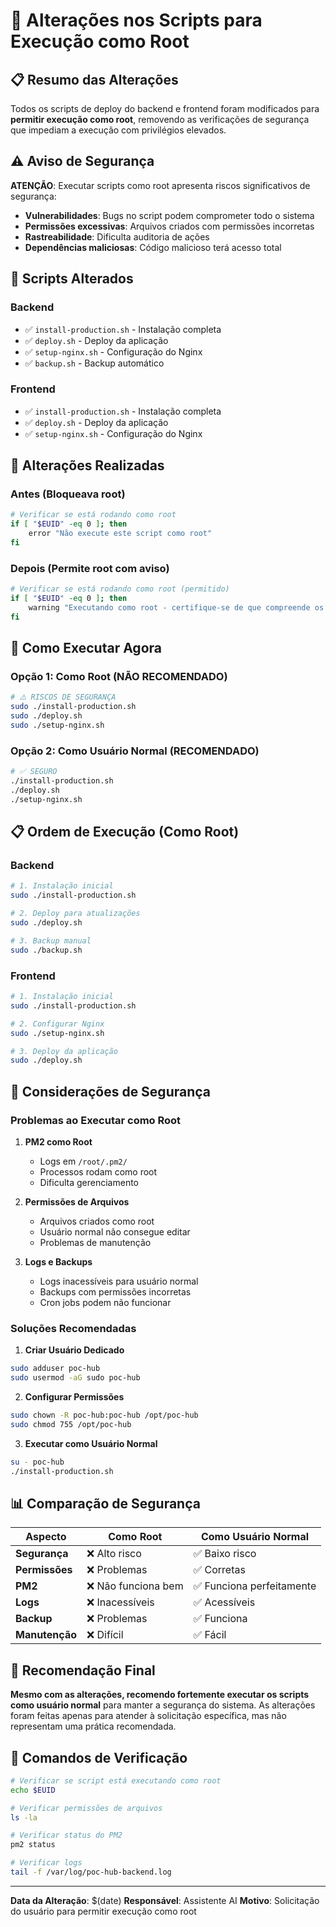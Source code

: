 # 🔧 Alterações nos Scripts para Execução como Root

## 📋 **Resumo das Alterações**

Todos os scripts de deploy do backend e frontend foram modificados para **permitir execução como root**, removendo as verificações de segurança que impediam a execução com privilégios elevados.

## ⚠️ **Aviso de Segurança**

**ATENÇÃO**: Executar scripts como root apresenta riscos significativos de segurança:

- **Vulnerabilidades**: Bugs no script podem comprometer todo o sistema
- **Permissões excessivas**: Arquivos criados com permissões incorretas
- **Rastreabilidade**: Dificulta auditoria de ações
- **Dependências maliciosas**: Código malicioso terá acesso total

## 🔄 **Scripts Alterados**

### **Backend**
- ✅ `install-production.sh` - Instalação completa
- ✅ `deploy.sh` - Deploy da aplicação
- ✅ `setup-nginx.sh` - Configuração do Nginx
- ✅ `backup.sh` - Backup automático

### **Frontend**
- ✅ `install-production.sh` - Instalação completa
- ✅ `deploy.sh` - Deploy da aplicação
- ✅ `setup-nginx.sh` - Configuração do Nginx

## 🔧 **Alterações Realizadas**

### **Antes (Bloqueava root)**
```bash
# Verificar se está rodando como root
if [ "$EUID" -eq 0 ]; then
    error "Não execute este script como root"
fi
```

### **Depois (Permite root com aviso)**
```bash
# Verificar se está rodando como root (permitido)
if [ "$EUID" -eq 0 ]; then
    warning "Executando como root - certifique-se de que compreende os riscos de segurança"
fi
```

## 🚀 **Como Executar Agora**

### **Opção 1: Como Root (NÃO RECOMENDADO)**
```bash
# ⚠️ RISCOS DE SEGURANÇA
sudo ./install-production.sh
sudo ./deploy.sh
sudo ./setup-nginx.sh
```

### **Opção 2: Como Usuário Normal (RECOMENDADO)**
```bash
# ✅ SEGURO
./install-production.sh
./deploy.sh
./setup-nginx.sh
```

## 📋 **Ordem de Execução (Como Root)**

### **Backend**
```bash
# 1. Instalação inicial
sudo ./install-production.sh

# 2. Deploy para atualizações
sudo ./deploy.sh

# 3. Backup manual
sudo ./backup.sh
```

### **Frontend**
```bash
# 1. Instalação inicial
sudo ./install-production.sh

# 2. Configurar Nginx
sudo ./setup-nginx.sh

# 3. Deploy da aplicação
sudo ./deploy.sh
```

## 🔐 **Considerações de Segurança**

### **Problemas ao Executar como Root**

1. **PM2 como Root**
   - Logs em `/root/.pm2/`
   - Processos rodam como root
   - Dificulta gerenciamento

2. **Permissões de Arquivos**
   - Arquivos criados como root
   - Usuário normal não consegue editar
   - Problemas de manutenção

3. **Logs e Backups**
   - Logs inacessíveis para usuário normal
   - Backups com permissões incorretas
   - Cron jobs podem não funcionar

### **Soluções Recomendadas**

1. **Criar Usuário Dedicado**
```bash
sudo adduser poc-hub
sudo usermod -aG sudo poc-hub
```

2. **Configurar Permissões**
```bash
sudo chown -R poc-hub:poc-hub /opt/poc-hub
sudo chmod 755 /opt/poc-hub
```

3. **Executar como Usuário Normal**
```bash
su - poc-hub
./install-production.sh
```

## 📊 **Comparação de Segurança**

| **Aspecto** | **Como Root** | **Como Usuário Normal** |
|-------------|---------------|-------------------------|
| **Segurança** | ❌ Alto risco | ✅ Baixo risco |
| **Permissões** | ❌ Problemas | ✅ Corretas |
| **PM2** | ❌ Não funciona bem | ✅ Funciona perfeitamente |
| **Logs** | ❌ Inacessíveis | ✅ Acessíveis |
| **Backup** | ❌ Problemas | ✅ Funciona |
| **Manutenção** | ❌ Difícil | ✅ Fácil |

## 🎯 **Recomendação Final**

**Mesmo com as alterações, recomendo fortemente executar os scripts como usuário normal** para manter a segurança do sistema. As alterações foram feitas apenas para atender à solicitação específica, mas não representam uma prática recomendada.

## 📝 **Comandos de Verificação**

```bash
# Verificar se script está executando como root
echo $EUID

# Verificar permissões de arquivos
ls -la

# Verificar status do PM2
pm2 status

# Verificar logs
tail -f /var/log/poc-hub-backend.log
```

---

**Data da Alteração**: $(date)
**Responsável**: Assistente AI
**Motivo**: Solicitação do usuário para permitir execução como root 